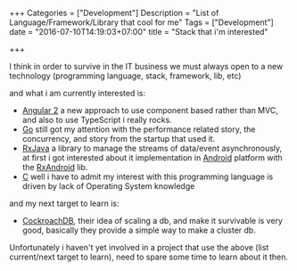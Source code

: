+++
Categories = ["Development"]
Description = "List of Language/Framework/Library that cool for me"
Tags = ["Development"]
date = "2016-07-10T14:19:03+07:00"
title = "Stack that i'm interested"

+++

I think in order to survive in the IT business we must always open to a new technology (programming language, stack, framework, lib, etc)

and what i am currently interested is:

- [Angular 2](http://www.angular.io) a new approach to use component based rather than MVC, and also to use TypeScript i really rocks.
- [Go](http://www.golanr.org) still got my attention with the performance related story, the concurrency, and story from the startup that used it.
- [RxJava](http://reactivex.io/) a library to manage the streams of data/event asynchronously, at first i got interested about it implementation in [Android](http://android.com) platform with the [RxAndroid](https://github.com/ReactiveX/RxAndroid) lib.
- [C](http://www.open-std.org/jtc1/sc22/wg14/) well i have to admit my interest with this programming language is driven by lack of Operating System knowledge

and my next target to learn is:

- [CockroachDB](https://www.cockroachlabs.com/), their idea of scaling a db, and make it survivable is very good, basically they provide a simple way to make a cluster db.

Unfortunately i haven't yet involved in a project that use the above (list current/next target to learn), need to spare some time to learn about it then.
